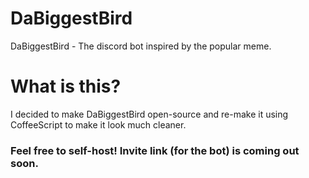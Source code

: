 # DaBiggestBird
DaBiggestBird - The discord bot inspired by the popular meme.


# What is this?
I decided to make DaBiggestBird open-source and re-make it using CoffeeScript to make it look much cleaner.

### Feel free to self-host! Invite link (for the bot) is coming out soon.
